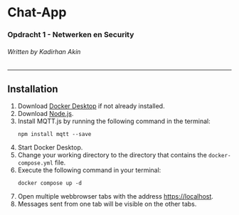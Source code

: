 # Chat-App

### Opdracht 1 - Netwerken en Security

###### Written by Kadirhan Akin

---

## Installation

1. Download [Docker Desktop](https://www.docker.com/products/docker-desktop/) if not already installed.
2. Download [Node.js](https://nodejs.org/en/download/current).
3. Install MQTT.js by running the following command in the terminal:
    ```
    npm install mqtt --save
    ```
4. Start Docker Desktop.
5. Change your working directory to the directory that contains the `docker-compose.yml` file.
6. Execute the following command in your terminal:
    ```
    docker compose up -d
    ```
7. Open multiple webbrowser tabs with the address [https://localhost](https://localhost).
8. Messages sent from one tab will be visible on the other tabs.
